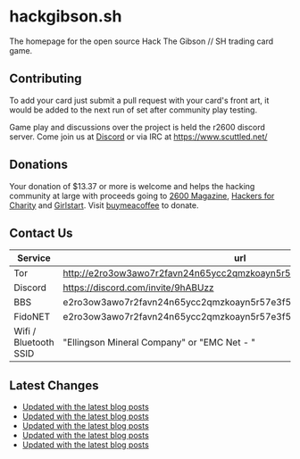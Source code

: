 # hackgibson.sh
The homepage for the open source Hack The Gibson // SH trading card game.


## Contributing

To add your card just submit a pull request with your card's front art, it would be added to the next run of set after community play testing.

Game play and discussions over the project is held the r2600 discord server. Come join us at [Discord](https://discord.com/invite/9hABUzz) or via IRC at https://www.scuttled.net/


## Donations

Your donation of $13.37 or more is welcome and helps the hacking community at large with proceeds going to [2600 Magazine](https://2600.com/), [Hackers for Charity](https://hackersforcharity.org) and [Girlstart](https://girlstart.org).  Visit [buymeacoffee](https://www.buymeacoffee.com/hackgibson.sh) to donate.


## Contact Us

Service | url
-|-
Tor | http://e2ro3ow3awo7r2favn24n65ycc2qmzkoayn5r57e3f56nvjwdcgg32ad.onion
Discord | https://discord.com/invite/9hABUzz
BBS | e2ro3ow3awo7r2favn24n65ycc2qmzkoayn5r57e3f56nvjwdcgg32ad.onion:23
FidoNET | e2ro3ow3awo7r2favn24n65ycc2qmzkoayn5r57e3f56nvjwdcgg32ad.onion:24554
Wifi / Bluetooth SSID | "Ellingson Mineral Company" or "EMC Net - <fidonet address>"

## Latest Changes
<!-- BLOG-POST-LIST:START -->
- [Updated with the latest blog posts](https://github.com/DFW2600/hackgibson.sh/commit/a7c2c3a9947466817c27a5a0fb0d07df91ac87c2)
- [Updated with the latest blog posts](https://github.com/DFW2600/hackgibson.sh/commit/cb0f1d0ac4c554e118ca6b0c525cc2843c11b9ef)
- [Updated with the latest blog posts](https://github.com/DFW2600/hackgibson.sh/commit/66393a656b58b51836f2dce6fcaccda5feb3a025)
- [Updated with the latest blog posts](https://github.com/DFW2600/hackgibson.sh/commit/292209474af372331fc7bddf63ea17b56ce0c9f8)
- [Updated with the latest blog posts](https://github.com/DFW2600/hackgibson.sh/commit/7eaffcddf393d818a0bcfaae85c3f8dc9b2326dc)
<!-- BLOG-POST-LIST:END -->
